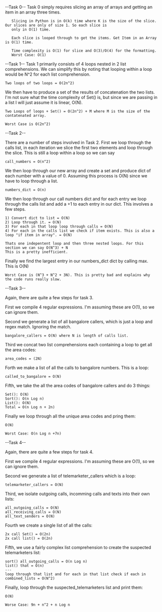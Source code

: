 --Task 0--
Task 0 simply requires slicing an array of arrays and getting an item in an array three times.  


       Slicing in Python is in O(k) time where K is the size of the slice. Our slices are only of size 1. So each slice is 
       only in O(1) time.
       
       Each slice is looped through to get the items. Get Item in an Array is O(1) time.
       
       Time complexity is O(1) for slice and O(3)/O(4) for the formatting.
       Worst Case: O(1)


--Task 1--
Task 1 primarily consists of 4 loops nested in 2 list comprehensions. We can simplify this by noting that looping
within a loop would be N^2 for each list comprehension. 

    Two loops of two loops = O(2n^2)
    
We then have to produce a set of the results of concatenation the two lists. I'm not sure what the time complexity of
Set() is, but since we are passing in a list I will just assume it is linear, O(N).

    Two Loops of loops + Set() = O(2n^2) + M where M is the size of the contatenated array.
    
    Worst Case is O(2n^2)
    
    


--Task 2--

There are a number of steps involved in Task 2. First we loop through the calls list, in each iteration we slice the first
two elements and loop through the slice. This is still a loop within a loop so we can say 

    call_numbers = O(n^2)
    
We then loop through our new array and create a set and produce dict of each number with a value of 0. Assuming this process
is O(N) since we have to loop through a list. 

    numbers_dict = O(n)
    
We then loop through our call numbers dict and for each entry we loop through the calls list and add a +1 to each entry in our dict.
This involves a few steps.

    1) Convert dict to list = O(N)
    2) Loop through it. = O(N)
    3) For each in that loop loop through calls = O(N)
    4) For each in the calls list we check if item exists. This is also a loop "if item in array". = O(N)
    
    Thats one indepentent loop and then three nested loops. For this section we can say O(N^3) + N
    This is a pretty inefficient. 

Finally we find the largest entry in our numbers_dict dict by calling max. This is O(N)

    Worst Case is (N^3 + N^2 + 3N). This is pretty bad and explains why the code runs really slow. 




--Task 3--

Again, there are quite a few steps for task 3.

First we compile 4 regular expressions. I'm assuming these are O(1), so we can ignore them.

Second we generate a list of all bangalore callers, which is just a loop and regex match. Ignoring the match.

    bangalore_callers = O(N) where N is length of calls list.
    
Third we concat two list comprehensions each containing a loop to get all the area codes:

    area_codes = (2N)
    
Forth we make a list of all the calls to bangalore numbers. This is a loop:

    called_to_bangalore = O(N)
    
Fifth, we take the all the area codes of bangalore callers and do 3 things:

    Set(): O(N)
    Sort(): O(n Log n)
    List(): O(N)
    Total = O(n Log n + 2n)

Finally we loop through all the unique area codes and pring them:

    O(N)
    
    Worst Case: O(n Log n +7n)


--Task 4--

Again, there are quite a few steps for task 4.

First we compile 4 regular expressions. I'm assuming these are O(1), so we can ignore them.

Second we generate a list of telemarketer_callers which is a loop:

    telemarketer_callers = O(N)
    
Third, we isolate outgoing calls, incomming calls and texts into their own lists:

    all_outgoing_calls = O(N)
    all_receiving_calls = O(N)
    all_text_senders = O(N)

Fourth we create a single list of all the calls:

    2x call Set() = O(2n)
    2x call list() = O(2n)
    
Fifth, we use a fairly complex list comprehension to create the suspected telemarketers list:

    sort() all_outgoing_calls = O(n Log n)
    list() that = O(n)
    ---
    loop through that list and for each in that list check if each in combined_lists = O(N^2)
    
Finally, loop through the suspected_telemarketers list and print them:

    O(N)
    
    Worse Case: 9n + n^2 + n Log n
    
      
    
    